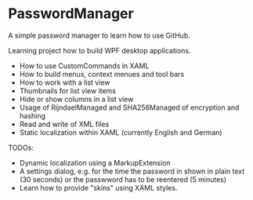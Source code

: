 # PasswordManager
A simple password manager to learn how to use GitHub.

Learning project how to build WPF desktop applications.
- How to use CustomCommands in XAML
- How to build menus, context menues and tool bars
- How to work with a list view
- Thumbnails for list view items
- Hide or show columns in a list view
- Usage of RijndaelManaged and SHA256Managed of encryption and hashing
- Read and write of XML files
- Static localization within XAML (currently English and German)

TODOs:
- Dynamic localization using a MarkupExtension
- A settings dialog, e.g. for the time the password in shown in plain text (30 seconds) or the passwword has to be reentered (5 minutes)
- Learn how to provide "skins" using XAML styles.
